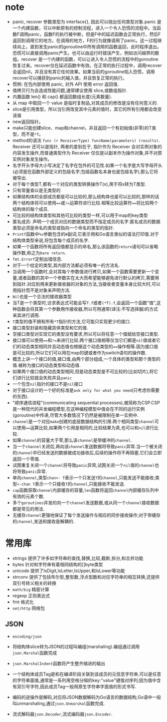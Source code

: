 # note

- panic, recover 参数类型为 interface{}, 因此可以抛出任何类型对象.panic 是一个内建函数，可以中断原有的控制流程，进入一个令人恐慌的流程中。当函数F调用panic，函数F的执行被中断，但是F中的延迟函数会正常执行，然后F返回到调用它的地方。在调用的地方，F的行为就像调用了panic。这一过程继续向上，直到发生panic的goroutine中所有调用的函数返回，此时程序退出。恐慌可以直接调用panic产生。也可以由运行时错误产生，例如访问越界的数组。recover 是一个内建的函数，可以让进入令人恐慌的流程中的goroutine恢复过来。recover仅在延迟函数中有效。在正常的执行过程中，调用recover会返回nil，并且没有其它任何效果。如果当前的goroutine陷入恐慌，调用recover可以捕获到panic的输入值，并且恢复正常的执行。
- 惯例: 在包内部使用 panic, 对外 API 使用 error 返回值.
- 值拷贝行为会造成性能问题,通常建议使用 slice,或数组指针.
- 内置函数 len() 和 cap() 都返回数组长度(元素数量).
- 从 map 中取回一个 value 是临时复制品,对其成员的修改是没有任何意义的.
- slice是引用类型，所以当引用改变其中元素的值时，其它的所有引用都会改变该值
- new返回指针。
- make只能创建slice、map和channel，并且返回一个有初始值(非零)的T类型，而不是`*T`。
- method的语法 `func (r ReceiverType) funcName(parameters) (results)`. Receiver 还可以是指针, 两者的差别在于, 指针作为 Receiver 会对实例对象的内容发生操作,而普通类型作为 Receiver 仅仅是以副本作为操作对象,并不对原实例对象发生操作。
- 名字开头字母大小写决定了名字在包外的可见性.如果一个名字是大写字母开头(必须是在函数外部定义的包级名字;包级函数名本身也是包级名字),那么它将被导出.
- 对于每个类型T,都有一个对应的类型转换操作T(x),用于将x转为T类型.
- 只有常量查以是无类型的
- 如果结构体的全部成员都是可以比较的,那么结构体也是可以比较的,那样的话两个结构体将可以使用`==`或`!=`运算符进行比较.相等比较运算符`==`将比较两个结构体的每个成员.
- 可比较的结构体类型和其他可比较的类型一样,可以用于map的key类型
- 匿名成员: 声明一个成员对应的数据类型而不指定成员的名字.匿名成员的数据类型必须是命名的类型或指向一个命名的类型的指针.
- `Printf`函数中`%v`参数包含的`#`副词,它表示用和Go语言类似的语法打印值.对于结构体类型来说,将包含每个成员的名字.
- 如果一个函数将所有返回值都显示的命名,那么该函数的`return`语句可以省略操作数,称之为`bare return`.
- `fmt.Errorf`定制出错信息.
- 对于一个给定的类型,其内部方法都必须有唯一的方法名.
- 当调用一个函数时,会对其每个参数值进行拷贝,如果一个函数需要更新一个变量,或者函数的其中一个参数实在太大而希望能够避免进行默认的拷贝,需要用到指针.对应到用来更新接收器的对象的方法,当接收者变量本身比较大时,可以用指针而不是对象来声明方法.
- `Nil`也是一个合法的接收器类型
- 当T是一个类型时,访求表达式可能会写`T.f`或者`(*T).f`,会返回一个函数"值",这种函数会将其第一个参数用作接收器,所以可用通常(译注:不写选择器)的方式来其进行调用.
- `T`类型的值不拥有所有`*T`指针的方法,它可能只实现更少的接口.
- 接口类型封装和隐藏具体类型和它的值.
- 空接口类型对实现它的类型没有要求,所以可以将任意一个值赋给空接口类型.
- 接口值可以使用`==`和`!=`来进行比较.两个接口值相等仅当它们都是`nil`值或者它们的动态类型相同并且动态值也根据这个动态类型的`==`操作相等.因为接口值是可比较的,所以它们可以用在map的键或者作为switch语句的操作数.
- 概念上讲一个接口的值,接口值,由两个部分组成,一个具体的类型和那个类型的值.被称为接口的动态类型和动态值.
- 如果两个接口值的动态类型相同,但是动态类型是不可比较的(比如切片),将它们进行比较就会失败并且`panic`
- 一个包含`nil`指针的接口不是`nil`接口
- 对于接口设计的一个好的标准是`ask only for what you need`(只考虑你需要的东西).
- "顺序通信进程"(communicating sequential processes),被简称为CSP.CSP是一种现代的并发编程模型,在这种编程模型中值会在不同的运行实例(goroutine)中传递,尽管大多数情况下仍然是被限制在单一实例中.
- `channel`是一个对应`make`创建的底层数据结构的引用.两个相同类型`channel`可以使用`==`运算比较,如果两个引用是相同的,比较结果为真,也可以和`nil`进行比较.
- 如果`channel`的容量大于零,那么该`channel`是带缓冲的`channel`.
- 当一个`channel`关闭后,再向该`channel`发送数据将导致`panic`异常.当一个被关闭的`channel`中已经发送的数据被成功接收后,后续的操作将不再阻塞,它们会立即返回一个零值.
- 试图重复关闭一个`channel`将导致`panic`异常,试图关闭一个`nil`值的`channel`也将导致`panic`异常.
- 单向`channel`,类型`chan<- T`表示一个只发送`T`的`channel`,只能发送不能接收;类型`<-chan T`表示一个只接收`T`的`channel`,只能接收不能发送.
- `cap`函数获取`channel`内部缓存的容量,`len`函数将返回`channel`内部缓存队列中有效的元素个数.
- 多个`goroutines`并发的向一个`channel`发送数据,或从同一个`channel`接收数据都是常见的用法.
- 无缓存`channel`更强地保证了每个发送操作与相应的同步接收操作;对于带缓存的`channel`,发送和接收是解耦的.

# 常用库

- strings 提供了许多如字符串的查找,替换,比较,截断,拆分,和合并功能
- bytes 针对和字符串有着相同结构的[]byte类型
- unicode 提供了IsDigit,IsLetter,IsUpper,和IsLower等功能
- strconv 提供了包括布尔型,整型数,浮点型数和对应字符串的相互转换,还提供双引号转义相关的转换
- `math/big` 精密计算
- regexp 正则表达式
- fmt 格式化
- `net/http` 网络包

## JSON

- `encoding/json`
- 将结构体slice转为JSON的过程叫编组(marshaling).编组通过调用`json.Marshal`函数完成
- `json.MarshalIndent`函数将产生整齐缩进的输出
- 一个结构体成员Tag是和在编译阶段关联到该成员的元信息字符串,可以是任意的字符串面值,通常是一系列用空格分隔的key:"value"键值对序列;因为值中含有双引号字符,因此成员Tag一般用原生字符串字面值的形式书写.
- 编码的逆操作是解码,对应将JSON数据解码为Go语言的数据结构,Go语中一般叫unmarshaling,通过`json.Unmarshal`函数完成.

- 流式解码器`json.Decoder`,流式编码器`json.Encoder`.

